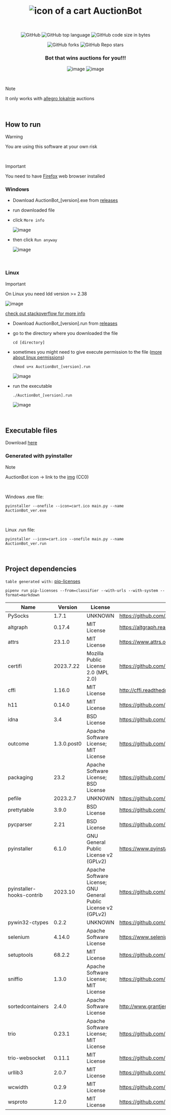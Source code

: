 <div align="center">
  
# ![icon of a cart](./cart.ico) AuctionBot

<br>

![GitHub](https://img.shields.io/github/license/wojtazk/allegro-auction-bot)
![GitHub top language](https://img.shields.io/github/languages/top/wojtazk/allegro-auction-bot?color=lightblue)
![GitHub code size in bytes](https://img.shields.io/github/languages/code-size/wojtazk/allegro-auction-bot) 

![GitHub forks](https://img.shields.io/github/forks/wojtazk/allegro-auction-bot?logoColor=blue&style=social)
![GitHub Repo stars](https://img.shields.io/github/stars/wojtazk/allegro-auction-bot?style=social)

### Bot that wins auctions for you!!!

![image](https://github.com/wojtazk/allegro-auction-bot/assets/48928433/484e7a58-c176-4434-9e2b-2dd962696755)
![image](https://github.com/wojtazk/allegro-auction-bot/assets/48928433/77dea07b-b5b3-4551-9c96-72f0e938fefc)

</div>
<br>

> [!NOTE]
> It only works with [allegro lokalnie](https://allegrolokalnie.pl/) auctions
<br>

## How to run
> [!WARNING]
> You are using this software at your own risk

<br>

> [!IMPORTANT]
> You need to have [Firefox](https://www.mozilla.org/firefox/new/) web browser installed

### Windows

- Download AuctionBot_[version].exe from [releases](https://github.com/wojtazk/allegro-auction-bot/releases)
- run downloaded file
- click `More info`
  
  ![image](https://github.com/wojtazk/allegro-auction-bot/assets/48928433/8e09102e-a76f-4882-9776-599d6c2edbe4)
  
- then click `Run anyway`

    ![image](https://github.com/wojtazk/allegro-auction-bot/assets/48928433/dcf817d1-bc32-4390-8eef-3f5bc1d3fe8b)
 
<br>

### Linux
> [!IMPORTANT]
> On Linux you need ldd version >= 2.38
> 
> ![image](https://github.com/wojtazk/allegrolokalnie-auction-bot/assets/48928433/82820224-e94b-4a17-9f21-04e8236b821d)
>
> [check out stackoverflow for more info](https://stackoverflow.com/questions/59483026/error-loading-python-lib-tmp-meitueauk-libpython3-7m-so-1-0-dlopen-lib-x8)


- Download AuctionBot_[version].run from [releases](https://github.com/wojtazk/allegro-auction-bot/releases)
- go to the directory where you downloaded the file
  ```shell
  cd [directory]
  ```
- sometimes you might need to give execute permission to the file ([more about linux permissions](https://www.redhat.com/sysadmin/linux-file-permissions-explained))
  ```shell
  chmod u+x AuctionBot_[version].run
  ```
  ![image](https://github.com/wojtazk/allegrolokalnie-auction-bot/assets/48928433/3b45b641-5a89-4a2a-b812-574ae2ea5939)

- run the executable
  ```shell
  ./AuctionBot_[version].run
  ```
  ![image](https://github.com/wojtazk/allegrolokalnie-auction-bot/assets/48928433/037dda4c-0014-4df5-9379-3ec25287934d)


<br>

## Executable files
Download [here](https://github.com/wojtazk/allegro-auction-bot/releases)


### Generated with pyinstaller
> [!NOTE]
> AuctionBot icon -> link to the [img](https://iconduck.com/icons/249696/cart) (CC0)

<br>

Windows .exe file:  
```
pyinstaller --onefile --icon=cart.ico main.py --name AuctionBot_ver.exe
```
<br>

Linux .run file:  
```
pyinstaller --icon=cart.ico --onefile main.py --name AuctionBot_ver.run
```

<br>

## Project dependencies
`table generated with:` [pip-licenses](https://github.com/raimon49/pip-licenses)


```
pipenv run pip-licenses --from=classifier --with-urls --with-system --format=markdown
```

| Name                      | Version     | License                                                        | URL                                                      |
|---------------------------|-------------|----------------------------------------------------------------|----------------------------------------------------------|
| PySocks                   | 1.7.1       | UNKNOWN                                                        | https://github.com/Anorov/PySocks                        |
| altgraph                  | 0.17.4      | MIT License                                                    | https://altgraph.readthedocs.io                          |
| attrs                     | 23.1.0      | MIT License                                                    | https://www.attrs.org/en/stable/changelog.html           |
| certifi                   | 2023.7.22   | Mozilla Public License 2.0 (MPL 2.0)                           | https://github.com/certifi/python-certifi                |
| cffi                      | 1.16.0      | MIT License                                                    | http://cffi.readthedocs.org                              |
| h11                       | 0.14.0      | MIT License                                                    | https://github.com/python-hyper/h11                      |
| idna                      | 3.4         | BSD License                                                    | https://github.com/kjd/idna                              |
| outcome                   | 1.3.0.post0 | Apache Software License; MIT License                           | https://github.com/python-trio/outcome                   |
| packaging                 | 23.2        | Apache Software License; BSD License                           | https://github.com/pypa/packaging                        |
| pefile                    | 2023.2.7    | UNKNOWN                                                        | https://github.com/erocarrera/pefile                     |
| prettytable               | 3.9.0       | BSD License                                                    | https://github.com/jazzband/prettytable                  |
| pycparser                 | 2.21        | BSD License                                                    | https://github.com/eliben/pycparser                      |
| pyinstaller               | 6.1.0       | GNU General Public License v2 (GPLv2)                          | https://www.pyinstaller.org/                             |
| pyinstaller-hooks-contrib | 2023.10     | Apache Software License; GNU General Public License v2 (GPLv2) | https://github.com/pyinstaller/pyinstaller-hooks-contrib |
| pywin32-ctypes            | 0.2.2       | UNKNOWN                                                        | https://github.com/enthought/pywin32-ctypes              |
| selenium                  | 4.14.0      | Apache Software License                                        | https://www.selenium.dev                                 |
| setuptools                | 68.2.2      | MIT License                                                    | https://github.com/pypa/setuptools                       |
| sniffio                   | 1.3.0       | Apache Software License; MIT License                           | https://github.com/python-trio/sniffio                   |
| sortedcontainers          | 2.4.0       | Apache Software License                                        | http://www.grantjenks.com/docs/sortedcontainers/         |
| trio                      | 0.23.1      | Apache Software License; MIT License                           | https://github.com/python-trio/trio                      |
| trio-websocket            | 0.11.1      | MIT License                                                    | https://github.com/python-trio/trio-websocket            |
| urllib3                   | 2.0.7       | MIT License                                                    | https://github.com/urllib3/urllib3/blob/main/CHANGES.rst |
| wcwidth                   | 0.2.9       | MIT License                                                    | https://github.com/jquast/wcwidth                        |
| wsproto                   | 1.2.0       | MIT License                                                    | https://github.com/python-hyper/wsproto/                 |
